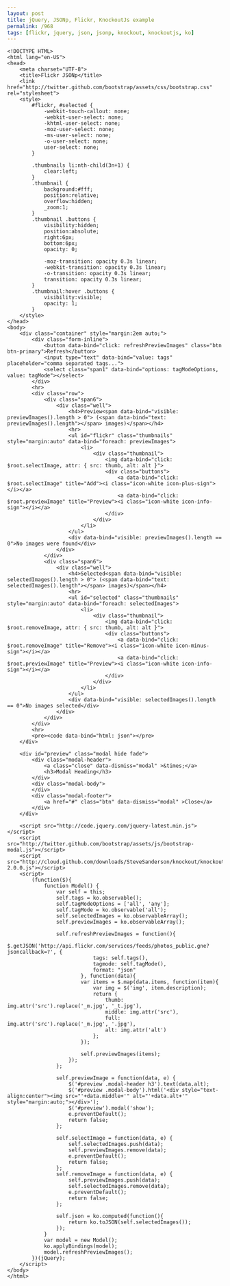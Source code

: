 ```yaml
---
layout: post
title: jQuery, JSONp, Flickr, KnockoutJs example
permalink: /968
tags: [flickr, jquery, json, jsonp, knockout, knockoutjs, ko]
---
```





    <!DOCTYPE HTML>
    <html lang="en-US">
    <head>
        <meta charset="UTF-8">
        <title>Flickr JSONp</title>
        <link href="http://twitter.github.com/bootstrap/assets/css/bootstrap.css" rel="stylesheet">
        <style>
            #flickr, #selected {
                -webkit-touch-callout: none;
                -webkit-user-select: none;
                -khtml-user-select: none;
                -moz-user-select: none;
                -ms-user-select: none;
                -o-user-select: none;
                user-select: none;
            }

            .thumbnails li:nth-child(3n+1) {
                clear:left;
            }
            .thumbnail {
                background:#fff;
                position:relative;
                overflow:hidden;
                _zoom:1;
            }
            .thumbnail .buttons {
                visibility:hidden;
                position:absolute;
                right:6px;
                bottom:6px;
                opacity: 0;

                -moz-transition: opacity 0.3s linear;
                -webkit-transition: opacity 0.3s linear;
                -o-transition: opacity 0.3s linear;
                transition: opacity 0.3s linear;
            }
            .thumbnail:hover .buttons {
                visibility:visible;
                opacity: 1;
            }
        </style>
    </head>
    <body>
        <div class="container" style="margin:2em auto;">
            <div class="form-inline">
                <button data-bind="click: refreshPreviewImages" class="btn btn-primary">Refresh</button>
                <input type="text" data-bind="value: tags" placeholder="comma separated tags...">
                <select class="span1" data-bind="options: tagModeOptions, value: tagMode"></select>
            </div>
            <hr>
            <div class="row">
                <div class="span6">
                    <div class="well">
                        <h4>Preview<span data-bind="visible: previewImages().length > 0"> (<span data-bind="text: previewImages().length"></span> images)</span></h4>
                        <hr>
                        <ul id="flickr" class="thumbnails" style="margin:auto" data-bind="foreach: previewImages">
                            <li>
                                <div class="thumbnail">
                                    <img data-bind="click: $root.selectImage, attr: { src: thumb, alt: alt }">
                                    <div class="buttons">
                                        <a data-bind="click: $root.selectImage" title="Add"><i class="icon-white icon-plus-sign"></i></a>
                                        <a data-bind="click: $root.previewImage" title="Preview"><i class="icon-white icon-info-sign"></i></a>
                                    </div>
                                </div>
                            </li>
                        </ul>
                        <div data-bind="visible: previewImages().length == 0">No images were found</div>
                    </div>
                </div>
                <div class="span6">
                    <div class="well">
                        <h4>Selected<span data-bind="visible: selectedImages().length > 0"> (<span data-bind="text: selectedImages().length"></span> images)</span></h4>
                        <hr>
                        <ul id="selected" class="thumbnails" style="margin:auto" data-bind="foreach: selectedImages">
                            <li>
                                <div class="thumbnail">
                                    <img data-bind="click: $root.removeImage, attr: { src: thumb, alt: alt }">
                                    <div class="buttons">
                                        <a data-bind="click: $root.removeImage" title="Remove"><i class="icon-white icon-minus-sign"></i></a>
                                        <a data-bind="click: $root.previewImage" title="Preview"><i class="icon-white icon-info-sign"></i></a>
                                    </div>
                                </div>
                            </li>
                        </ul>
                        <div data-bind="visible: selectedImages().length == 0">No images selected</div>
                    </div>
                </div>
            </div>
            <hr>
            <pre><code data-bind="html: json"></pre>
        </div>

        <div id="preview" class="modal hide fade">
            <div class="modal-header">
                <a class="close" data-dismiss="modal" >&times;</a>
                <h3>Modal Heading</h3>
            </div>
            <div class="modal-body">
            </div>
            <div class="modal-footer">
                <a href="#" class="btn" data-dismiss="modal" >Close</a>
            </div>
        </div>

        <script src="http://code.jquery.com/jquery-latest.min.js"></script>
        <script src="http://twitter.github.com/bootstrap/assets/js/bootstrap-modal.js"></script>
        <script src="http://cloud.github.com/downloads/SteveSanderson/knockout/knockout-2.0.0.js"></script>
        <script>
            (function($){
                function Model() {
                    var self = this;
                    self.tags = ko.observable();
                    self.tagModeOptions = ['all', 'any'];
                    self.tagMode = ko.observable('all');
                    self.selectedImages = ko.observableArray();
                    self.previewImages = ko.observableArray();

                    self.refreshPreviewImages = function(){
                        $.getJSON('http://api.flickr.com/services/feeds/photos_public.gne?jsoncallback=?', {
                                tags: self.tags(),
                                tagmode: self.tagMode(),
                                format: "json"
                            }, function(data){
                            var items = $.map(data.items, function(item){
                                var img = $('img', item.description);
                                return {
                                    thumb: img.attr('src').replace('_m.jpg', '_t.jpg'),
                                    middle: img.attr('src'),
                                    full: img.attr('src').replace('_m.jpg', '.jpg'),
                                    alt: img.attr('alt')
                                };
                            });

                            self.previewImages(items);
                        });
                    };

                    self.previewImage = function(data, e) {
                        $('#preview .modal-header h3').text(data.alt);
                        $('#preview .modal-body').html('<div style="text-align:center"><img src="'+data.middle+'" alt="'+data.alt+'" style="margin:auto;"></div>');
                        $('#preview').modal('show');
                        e.preventDefault();
                        return false;
                    };

                    self.selectImage = function(data, e) {
                        self.selectedImages.push(data);
                        self.previewImages.remove(data);
                        e.preventDefault();
                        return false;
                    };
                    self.removeImage = function(data, e) {
                        self.previewImages.push(data);
                        self.selectedImages.remove(data);
                        e.preventDefault();
                        return false;
                    };

                    self.json = ko.computed(function(){
                        return ko.toJSON(self.selectedImages());
                    });
                }
                var model = new Model();
                ko.applyBindings(model);
                model.refreshPreviewImages();
            })(jQuery);
        </script>
    </body>
    </html>


